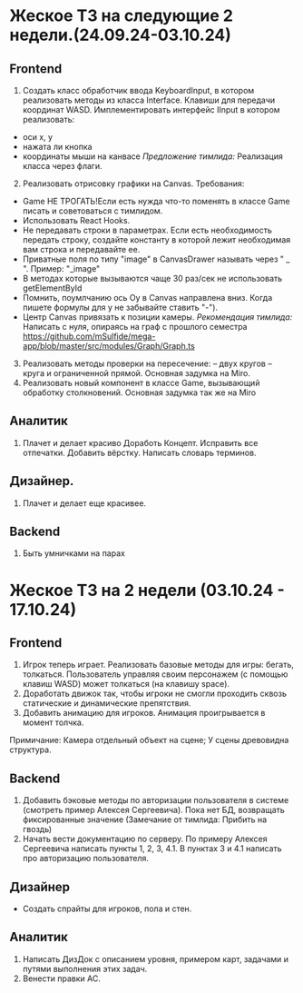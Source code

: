 # Жеское ТЗ на следующие 2 недели.(24.09.24-03.10.24)
## Frontend
1.	Создать класс обработчик ввода KeyboardInput, в котором реализовать методы из класса Interface. Клавиши для передачи координат WASD. Имплементировать интерфейс IInput в котором реализовать: 
- оси x, y
- нажата ли кнопка
- координаты мыши на канвасе
_Предложение тимлида:_ Реализация класса через флаги.
2.	Реализовать отрисовку графики на Canvas. 
Требования:
* Game НЕ ТРОГАТЬ!Если есть нужда что-то поменять в классе Game писать и советоваться с тимлидом.
* Использовать React Hooks.
* Не передавать строки в параметрах. Если есть необходимость передать строку, создайте константу в которой лежит необходимая вам строка и передавайте ее.
* Приватные поля по типу "image" в CanvasDrawer называть через " _ ". Пример: "_image"
* В методах которые вызываются чаще 30 раз/сек не использовать getElementById
* Помнить, поумлчанию ось Oy в Canvas направлена вниз. Когда пишете формулы для y не забывайте ставить "-").
* Центр Canvas привязать к позиции камеры.
_Рекомендация тимлида:_ Написать с нуля, опираясь на граф с прошлого семестра https://github.com/mSulfide/mega-app/blob/master/src/modules/Graph/Graph.ts
3.  Реализовать методы проверки на пересечение:
– двух кругов
– круга и ограниченной прямой. 
Основная задумка на Miro.
4. Реализовать новый компонент в классе Game, вызывающий обработку столкновений. Основная задумка так же на Miro

## Аналитик
1. Плачет и делает красиво
Доработь Концепт. Исправить все отпечатки. Добавить вёрстку. Написать словарь терминов.

## Дизайнер.  
1. Плачет и делает еще красивее.

## Backend
1. Быть умничками на парах

# Жеское ТЗ на 2 недели (03.10.24 - 17.10.24)
## Frontend
1. Игрок теперь играет.
Реализовать базовые методы для игры: бегать, толкаться. 
Пользователь управляя своим персонажем (с помощью клавиш WASD) может толкаться (на клавишу space). 
2. Доработать движок так, чтобы игроки не смогли проходить сквозь статические и динамические препятствия. 
3. Добавить анимацию для игроков. Анимация проигрывается в момент толчка.

Примичание: Камера отдельный объект на сцене; У сцены древовидна структура. 
## Backend
1. Добавить бэковые методы по авторизации пользователя в системе (смотреть пример Алексея Сергеевича). Пока нет БД, возвращать фиксированные значение (Замечание от тимлида: Прибить на гвоздь)
2. Начать вести документацию по серверу. По примеру Алексея Сергеевича написать пункты 1, 2, 3, 4.1. В пунктах 3 и 4.1 написать про авторизацию пользователя.
## Дизайнер
* Создать спрайты для игроков, пола и стен.
## Аналитик
1. Написать ДизДок с описанием уровня, примером карт, задачами и путями выполнения этих задач. 
2. Венести правки АС.